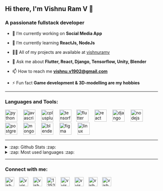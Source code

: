## Hi there, I'm Vishnu Ram V 👋
### A passionate fullstack developer

- 🔭 I’m currently working on **Social Media App**

- 🌱 I’m currently learning **ReactJs, NodeJs**

- 👨‍💻 All of my projects are available at [vishnuramv](https://github.com/vishnuramv/)

- 💬 Ask me about **Flutter, React, Django, Tensorflow, Unity, Blender**

- 📫 How to reach me **vishnu.v1902@gmail.com**

- ⚡ Fun fact **Game development & 3D-modelling are my hobbies**



---

### Languages and Tools:

<p align="left">
    <img src="https://devicons.github.io/devicon/devicon.git/icons/python/python-original.svg" alt="python" width="40" height="40"/> &nbsp;&nbsp;&nbsp;
    <img src="https://devicons.github.io/devicon/devicon.git/icons/javascript/javascript-original.svg" alt="javascript" width="40" height="40"/> &nbsp;&nbsp;&nbsp;
    <img src="https://devicons.github.io/devicon/devicon.git/icons/cplusplus/cplusplus-original.svg" alt="cplusplus" width="40" height="40"/> &nbsp;&nbsp;&nbsp;
    <img src="https://www.vectorlogo.zone/logos/tensorflow/tensorflow-icon.svg" alt="tensorflow" width="40" height="40"/>&nbsp;&nbsp;&nbsp;
    <img src="https://www.vectorlogo.zone/logos/flutterio/flutterio-icon.svg" alt="flutter" width="40" height="40"/> &nbsp;&nbsp;&nbsp;
    <img src="https://devicons.github.io/devicon/devicon.git/icons/react/react-original-wordmark.svg" alt="react" width="40" height="40"/> &nbsp;&nbsp;&nbsp;
    <img src="https://devicons.github.io/devicon/devicon.git/icons/django/django-original.svg" alt="django" width="40" height="40"/> &nbsp;&nbsp;&nbsp;
    <img src="https://devicons.github.io/devicon/devicon.git/icons/nodejs/nodejs-original-wordmark.svg" alt="nodejs" width="40" height="40"/> &nbsp;&nbsp;&nbsp;
    <img src="https://devicons.github.io/devicon/devicon.git/icons/postgresql/postgresql-original-wordmark.svg" alt="postgresql" width="40" height="40"/> &nbsp;&nbsp;&nbsp;
    <img src="https://devicons.github.io/devicon/devicon.git/icons/mongodb/mongodb-original-wordmark.svg" alt="mongodb" width="40" height="40"/> &nbsp;&nbsp;&nbsp;
    <img src="https://download.blender.org/branding/community/blender_community_badge_white.svg" alt="blender" width="40" height="40"/> &nbsp;&nbsp;&nbsp;
    <img src="https://www.vectorlogo.zone/logos/figma/figma-icon.svg" alt="figma" width="40" height="40"/> &nbsp;&nbsp;&nbsp;
    <img src="https://devicons.github.io/devicon/devicon.git/icons/linux/linux-original.svg" alt="linux" width="40" height="40"/>
    <!-- <img src="https://www.vectorlogo.zone/logos/pocoo_flask/pocoo_flask-icon.svg" alt="flask" width="40" height="40"/> &nbsp;&nbsp;&nbsp; -->
    <!-- <img src="https://devicons.github.io/devicon/devicon.git/icons/mysql/mysql-original-wordmark.svg" alt="mysql" width="40" height="40"/> &nbsp;&nbsp;&nbsp; -->
    <!-- <img src="https://www.vectorlogo.zone/logos/git-scm/git-scm-icon.svg" alt="git" width="40" height="40"/>  -->
    <!-- <img src="https://devicons.github.io/devicon/devicon.git/icons/bootstrap/bootstrap-plain.svg" alt="bootstrap" width="40" height="40"/>  -->
    <!-- <img src="https://raw.githubusercontent.com/prplx/svg-logos/5585531d45d294869c4eaab4d7cf2e9c167710a9/svg/materialize.svg" alt="materialize" width="40" height="40"/>  -->
    <!-- <img src="https://www.vectorlogo.zone/logos/dartlang/dartlang-icon.svg" alt="dart" width="40" height="40"/>  -->
    <!-- <img src="https://devicons.github.io/devicon/devicon.git/icons/sass/sass-original.svg" alt="sass" width="40" height="40"/>  -->
    <!-- <img src="https://devicons.github.io/devicon/devicon.git/icons/html5/html5-original-wordmark.svg" alt="html5" width="40" height="40"/> 
    <img src="https://devicons.github.io/devicon/devicon.git/icons/css3/css3-original-wordmark.svg" alt="css3" width="40" height="40"/>  -->
    <!-- <img src="https://www.chartjs.org/media/logo-title.svg" alt="chartjs" width="40" height="40"/>  -->
</p>

---

<details>
  <summary>:zap: Github Stats :zap:</summary>
  <p>&nbsp;<img align="center" src="https://github-readme-stats.vercel.app/api?username=vishnuramv&show_icons=true" alt="vishnuramv" /></p>
</details>

<details>
  <summary>:zap: Most used languages :zap:</summary>
  <p><img align="center" src="https://github-readme-stats.vercel.app/api/top-langs/?username=vishnuramv&layout=compact&hide=html" alt="vishnuramv" /></p>
</details>

---

### Connect with me:

<a href="https://dev.to/vishnuramv" target="blank"><img align="center" src="https://cdn.jsdelivr.net/npm/simple-icons@3.0.1/icons/dev-dot-to.svg" alt="vishnuramv" height="30" width="30" /></a>&nbsp;&nbsp;&nbsp;
<a href="https://twitter.com/vvishnu__" target="blank"><img align="center" src="https://cdn.jsdelivr.net/npm/simple-icons@3.0.1/icons/twitter.svg" alt="vvishnu__" height="30" width="30" /></a>&nbsp;&nbsp;&nbsp;
<a href="https://linkedin.com/in/vishnu1902" target="blank"><img align="center" src="https://cdn.jsdelivr.net/npm/simple-icons@3.0.1/icons/linkedin.svg" alt="vishnu1902" height="30" width="30" /></a>&nbsp;&nbsp;&nbsp;
<a href="https://stackoverflow.com/users/13526964" target="blank"><img align="center" src="https://cdn.jsdelivr.net/npm/simple-icons@3.0.1/icons/stackoverflow.svg" alt="13526964" height="30" width="30" /></a>&nbsp;&nbsp;&nbsp;
<a href="https://facebook.com/vvishnu1902" target="blank"><img align="center" src="https://cdn.jsdelivr.net/npm/simple-icons@3.0.1/icons/facebook.svg" alt="vvishnu1902" height="30" width="30" /></a>&nbsp;&nbsp;&nbsp;
<a href="https://instagram.com/vvishnu___" target="blank"><img align="center" src="https://cdn.jsdelivr.net/npm/simple-icons@3.0.1/icons/instagram.svg" alt="vvishnu___" height="30" width="30" /></a>&nbsp;&nbsp;&nbsp;
<a href="https://www.hackerrank.com/vishnu_v1902" target="blank"><img align="center" src="https://cdn.jsdelivr.net/npm/simple-icons@3.0.1/icons/hackerrank.svg" alt="vishnu_v1902" height="30" width="30" /></a>&nbsp;&nbsp;&nbsp;
<a href="https://www.geeksforgeeks.com/vishnuv1902" target="blank"><img align="center" src="https://cdn.jsdelivr.net/npm/simple-icons@3.0.1/icons/geeksforgeeks.svg" alt="vishnuv1902" height="30" width="30" /></a>&nbsp;&nbsp;&nbsp;

